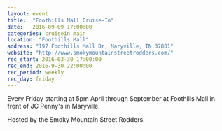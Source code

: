 ```yaml
---
layout: event
title:  "Foothills Mall Cruise-In"
date:   2016-09-09 17:00:00
categories: cruisein main
location: "Foothills Mall"
address: "197 Foothills Mall Dr, Maryville, TN 37801"
website: "http://www.smokymountainstreetrodders.com/"
rec_start: 2016-03-30 17:00:00
rec_end: 2016-9-30 22:00:00
rec_period: weekly
rec_day: friday
---
```


Every Friday starting at 5pm April through September at Foothills Mall in front of JC Penny's in Maryville.

Hosted by the Smoky Mountain Street Rodders.
